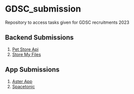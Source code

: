 # GDSC_submission
Repository to access tasks given for GDSC recruitments 2023

## Backend Submissions
1. [Pet Store Api](https://github.com/Prasanjit-4/PetStoreApi)
2. [Store My Files](https://github.com/Prasanjit-4/fileUpDown)


## App Submissions
1. [Aster App](https://github.com/Prasanjit-4/AsterApp)
2. [Spacetonic](https://github.com/Prasanjit-4/Spacetonic)
